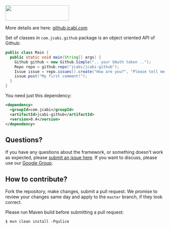 <img src="http://img.jcabi.com/logo.png" width="200px" height="48px" />

More details are here: [github.jcabi.com](http://github.jcabi.com/)

Set of classes in `com.jcabi.github` package
is an object oriented API of Github:

```java
public class Main {
  public static void main(String[] args) {
    Github github = new Github.Simple(".. your OAuth token ..");
    Repo repo = github.repo("jcabi/jcabi-github");
    Issue issue = repo.issues().create("How are you?", "Please tell me...");
    issue.post("My first comment!");
  }
}
```

You need just this dependency:

```xml
<dependency>
  <groupId>com.jcabi</groupId>
  <artifactId>jcabi-github</artifactId>
  <version>0.4</version>
</dependency>
```

## Questions?

If you have any questions about the framework, or something doesn't work as expected,
please [submit an issue here](https://github.com/jcabi/jcabi-github/issues/new).
If you want to discuss, please use our [Google Group](https://groups.google.com/forum/#!forum/jcabi).

## How to contribute?

Fork the repository, make changes, submit a pull request.
We promise to review your changes same day and apply to
the `master` branch, if they look correct.

Please run Maven build before submitting a pull request:

```
$ mvn clean install -Pqulice
```
